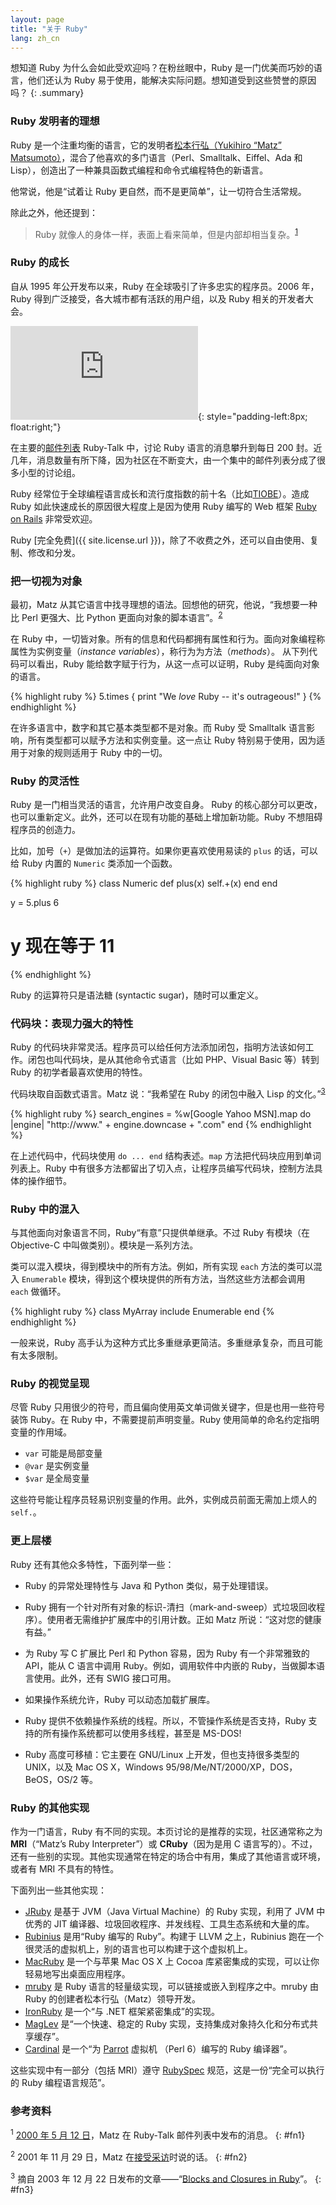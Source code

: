 ```yaml
---
layout: page
title: "关于 Ruby"
lang: zh_cn
---
```


想知道 Ruby 为什么会如此受欢迎吗？在粉丝眼中，Ruby 是一门优美而巧妙的语言，他们还认为 Ruby 易于使用，能解决实际问题。想知道受到这些赞誉的原因吗？
{: .summary}

### Ruby 发明者的理想

Ruby 是一个注重均衡的语言，它的发明者[松本行弘（Yukihiro “Matz” Matsumoto）][matz]，混合了他喜欢的多门语言（Perl、Smalltalk、Eiffel、Ada 和 Lisp），创造出了一种兼具函数式编程和命令式编程特色的新语言。

他常说，他是“试着让 Ruby 更自然，而不是更简单”，让一切符合生活常规。

除此之外，他还提到：

> Ruby 就像人的身体一样，表面上看来简单，但是内部却相当复杂。<sup>[1](#fn1)</sup>

### Ruby 的成长

自从 1995 年公开发布以来，Ruby 在全球吸引了许多忠实的程序员。2006 年，Ruby 得到广泛接受，各大城市都有活跃的用户组，以及 Ruby 相关的开发者大会。

![Graph courtesy of
Gmane.](http://gmane.org/plot-rate.php?group=gmane.comp.lang.ruby.general&amp;width=320&amp;height=160&amp;title=Ruby-Talk+Activity
"Graph courtesy of Gmane."){: style="padding-left:8px; float:right;"}

在主要的[邮件列表](/zh_cn/community/mailing-lists/) Ruby-Talk 中，讨论 Ruby 语言的消息攀升到每日 200 封。近几年，消息数量有所下降，因为社区在不断变大，由一个集中的邮件列表分成了很多小型的讨论组。

Ruby 经常位于全球编程语言成长和流行度指数的前十名（比如[TIOBE][tiobe]）。造成 Ruby 如此快速成长的原因很大程度上是因为使用 Ruby 编写的 Web 框架 [Ruby on Rails][ror] 非常受欢迎。

Ruby [完全免费]({{ site.license.url }})，除了不收费之外，还可以自由使用、复制、修改和分发。

### 把一切视为对象

最初，Matz 从其它语言中找寻理想的语法。回想他的研究，他说，“我想要一种比 Perl 更强大、比 Python 更面向对象的脚本语言”。<sup>[2](#fn2)</sup>

在 Ruby 中，一切皆对象。所有的信息和代码都拥有属性和行为。面向对象编程称属性为实例变量（*instance variables*），称行为为方法（*methods*）。 从下列代码可以看出，Ruby 能给数字赋于行为，从这一点可以证明，Ruby 是纯面向对象的语言。

{% highlight ruby %}
5.times { print "We *love* Ruby -- it's outrageous!" }
{% endhighlight %}

在许多语言中，数字和其它基本类型都不是对象。而 Ruby 受 Smalltalk
语言影响，所有类型都可以赋予方法和实例变量。这一点让 Ruby 特别易于使用，因为适用于对象的规则适用于 Ruby 中的一切。

### Ruby 的灵活性

Ruby 是一门相当灵活的语言，允许用户改变自身。 Ruby 的核心部分可以更改，也可以重新定义。此外，还可以在现有功能的基础上增加新功能。Ruby 不想阻碍程序员的创造力。

比如，加号（`+`）是做加法的运算符。如果你更喜欢使用易读的 `plus` 的话，可以给 Ruby 内置的 `Numeric` 类添加一个函数。

{% highlight ruby %}
class Numeric
  def plus(x)
    self.+(x)
  end
end

y = 5.plus 6
# y 现在等于 11
{% endhighlight %}

Ruby 的运算符只是语法糖 (syntactic sugar)，随时可以重定义。

### 代码块：表现力强大的特性

Ruby 的代码块非常灵活。程序员可以给任何方法添加闭包，指明方法该如何工作。闭包也叫代码块，是从其他命令式语言（比如 PHP、Visual Basic 等）转到 Ruby 的初学者最喜欢使用的特性。

代码块取自函数式语言。Matz 说：“我希望在 Ruby 的闭包中融入 Lisp 的文化。”<sup>[3](#fn3)</sup>

{% highlight ruby %}
search_engines =
  %w[Google Yahoo MSN].map do |engine|
    "http://www." + engine.downcase + ".com"
  end
{% endhighlight %}

在上述代码中，代码块使用 `do ... end` 结构表述。`map` 方法把代码块应用到单词列表上。Ruby 中有很多方法都留出了切入点，让程序员编写代码块，控制方法具体的操作细节。

### Ruby 中的混入

与其他面向对象语言不同，Ruby“有意”只提供单继承。不过 Ruby 有模块（在 Objective-C 中叫做类别）。模块是一系列方法。

类可以混入模块，得到模块中的所有方法。例如，所有实现 `each` 方法的类可以混入 `Enumerable` 模块，得到这个模块提供的所有方法，当然这些方法都会调用 `each` 做循环。

{% highlight ruby %}
class MyArray
  include Enumerable
end
{% endhighlight %}

一般来说，Ruby 高手认为这种方式比多重继承更简洁。多重继承复杂，而且可能有太多限制。

### Ruby 的视觉呈现

尽管 Ruby 只用很少的符号，而且偏向使用英文单词做关键字，但是也用一些符号装饰 Ruby。在 Ruby 中，不需要提前声明变量。Ruby 使用简单的命名约定指明变量的作用域。

* `var` 可能是局部变量
* `@var` 是实例变量
* `$var` 是全局变量

这些符号能让程序员轻易识别变量的作用。此外，实例成员前面无需加上烦人的 `self.`。

### 更上层楼

Ruby 还有其他众多特性，下面列举一些：

* Ruby 的异常处理特性与 Java 和 Python 类似，易于处理错误。

* Ruby 拥有一个针对所有对象的标识-清扫（mark-and-sweep）式垃圾回收程序）。使用者无需维护扩展库中的引用计数。正如   Matz 所说：“这对您的健康有益。”

* 为 Ruby 写 C 扩展比 Perl 和 Python 容易，因为 Ruby 有一个非常雅致的 API，能从 C 语言中调用 Ruby。例如，调用软件中内嵌的 Ruby，当做脚本语言使用。此外，还有 SWIG 接口可用。

* 如果操作系统允许，Ruby 可以动态加载扩展库。

* Ruby 提供不依赖操作系统的线程。所以，不管操作系统是否支持，Ruby 支持的所有操作系统都可以使用多线程，甚至是 MS-DOS!

* Ruby 高度可移植：它主要在 GNU/Linux 上开发，但也支持很多类型的 UNIX，以及 Mac OS X，Windows 95/98/Me/NT/2000/XP，DOS，BeOS，OS/2 等。

### Ruby 的其他实现

作为一门语言，Ruby 有不同的实现。本页讨论的是推荐的实现，社区通常称之为 **MRI**（“Matz’s Ruby Interpreter”）或 **CRuby**（因为是用 C 语言写的）。不过，还有一些别的实现。其他实现通常在特定的场合中有用，集成了其他语言或环境，或者有 MRI 不具有的特性。

下面列出一些其他实现：

* [JRuby][jruby] 是基于 JVM（Java Virtual Machine）的 Ruby 实现，利用了 JVM 中优秀的 JIT 编译器、垃圾回收程序、并发线程、工具生态系统和大量的库。
* [Rubinius][rubinius] 是用“Ruby 编写的 Ruby”。构建于 LLVM 之上，Rubinius 跑在一个很灵活的虚拟机上，别的语言也可以构建于这个虚拟机上。
* [MacRuby][macruby] 是一个与苹果 Mac OS X 上 Cocoa 库紧密集成的实现，可以让你轻易地写出桌面应用程序。
* [mruby][mruby] 是 Ruby 语言的轻量级实现，可以链接或嵌入到程序之中。mruby 由 Ruby 的创建者松本行弘（Matz）领导开发。
* [IronRuby][ironruby] 是一个“与 .NET 框架紧密集成”的实现。
* [MagLev][maglev] 是“一个快速、稳定的 Ruby 实现，支持集成对象持久化和分布式共享缓存”。
* [Cardinal][cardinal] 是一个“为 [Parrot][parrot] 虚拟机 （Perl 6）编写的 Ruby 编译器”。

这些实现中有一部分（包括 MRI）遵守 [RubySpec][rubyspec] 规范，这是一份“完全可以执行的 Ruby 编程语言规范”。

### 参考资料

<sup>1</sup> [2000 年 5 月 12 日][blade]，Matz 在 Ruby-Talk 邮件列表中发布的消息。
{: #fn1}

<sup>2</sup> 2001 年 11 月 29 日，Matz 在[接受采访][linuxdevcenter]时说的话。
{: #fn2}

<sup>3</sup> 摘自 2003 年 12 月 22 日发布的文章——“[Blocks and Closures in Ruby][artima]”。
{: #fn3}



[matz]: http://www.rubyist.net/~matz/
[blade]: http://blade.nagaokaut.ac.jp/cgi-bin/scat.rb/ruby/ruby-talk/2773
[ror]: http://rubyonrails.org/
[linuxdevcenter]: http://www.linuxdevcenter.com/pub/a/linux/2001/11/29/ruby.html
[artima]: http://www.artima.com/intv/closures2.html
[tiobe]: http://www.tiobe.com/index.php/content/paperinfo/tpci/index.html
[jruby]: http://jruby.org
[rubinius]: http://rubini.us
[macruby]: http://www.macruby.org
[mruby]: http://www.mruby.org/
[ironruby]: http://www.ironruby.net
[maglev]: http://ruby.gemstone.com
[cardinal]: https://github.com/parrot/cardinal
[parrot]: http://parrot.org
[rubyspec]: http://rubyspec.org
